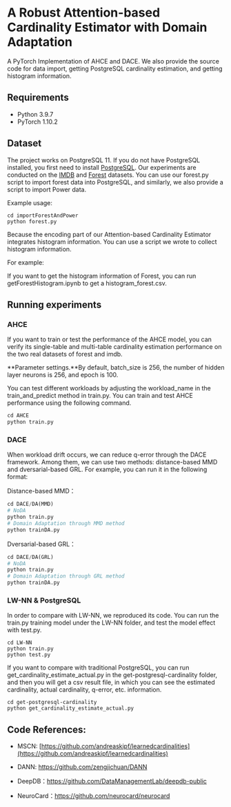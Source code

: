 # A Robust Attention-based Cardinality Estimator with Domain Adaptation

A PyTorch Implementation of AHCE and DACE. We also provide the source code for data import, getting PostgreSQL cardinality estimation, and getting histogram information.

## Requirements

- Python 3.9.7
- PyTorch 1.10.2

## Dataset

The project works on PostgreSQL 11. If you do not have PostgreSQL installed, you first need to install [PostgreSQL](https://www.postgresql.org/download/). Our experiments are conducted on the [IMDB](https://www.imdb.com/interfaces/) and [Forest](https://archive.ics.uci.edu/ml/datasets/Covertype) datasets. You can use our forest.py script to import forest data into PostgreSQL, and similarly, we also provide a script to import Power data. 

Example usage:

```shell
cd importForestAndPower
python forest.py
```

Because the encoding part of our Attention-based Cardinality Estimator integrates histogram information. You can use a script we wrote to collect histogram information.

For example:

If you want to get the histogram information of Forest, you can run getForestHistogram.ipynb to get a histogram_forest.csv.

## Running experiments

### AHCE

If you want to train or test the performance of the AHCE model, you can verify its single-table and multi-table cardinality estimation performance on the two real datasets of forest and imdb.

**Parameter settings.**By default, batch_size is 256, the number of hidden layer neurons is 256, and epoch is 100.

You can test different workloads by adjusting the workload_name in the train_and_predict method in train.py. You can train and test AHCE performance using the following command.

```python
cd AHCE
python train.py
```

### DACE

When workload drift occurs, we can reduce q-error through the DACE framework. Among them, we can use two methods: distance-based MMD and dversarial-based GRL. For example, you can run it in the following format:

Distance-based MMD：

```python
cd DACE/DA(MMD)
# NoDA
python train.py
# Domain Adaptation through MMD method
python trainDA.py
```

Dversarial-based GRL：

```python
cd DACE/DA(GRL)
# NoDA
python train.py
# Domain Adaptation through GRL method
python trainDA.py
```

### LW-NN & PostgreSQL

In order to compare with LW-NN, we reproduced its code. You can run the train.py training model under the LW-NN folder, and test the model effect with test.py.

```shell
cd LW-NN
python train.py
python test.py
```

If you want to compare with traditional PostgreSQL, you can run get_cardinality_estimate_actual.py in the get-postgresql-cardinality folder, and then you will get a csv result file, in which you can see the estimated cardinality, actual cardinality, q-error, etc. information.

```shell
cd get-postgresql-cardinality
python get_cardinality_estimate_actual.py
```

## Code References:

- MSCN: [https://github.com/andreaskipf/learnedcardinalities](https://github.com/andreaskipf/learnedcardinalities)

- DANN: https://github.com/zengjichuan/DANN

- DeepDB：https://github.com/DataManagementLab/deepdb-public
- NeuroCard：https://github.com/neurocard/neurocard
